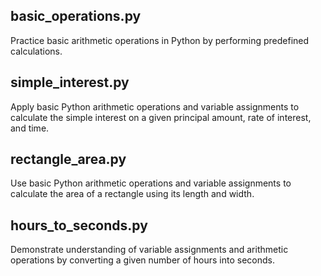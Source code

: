 ## basic_operations.py  
Practice basic arithmetic operations in Python by performing predefined calculations.

## simple_interest.py
Apply basic Python arithmetic operations and variable assignments to calculate the simple interest on a given principal amount, rate of interest, and time.

## rectangle_area.py
Use basic Python arithmetic operations and variable assignments to calculate the area of a rectangle using its length and width.

## hours_to_seconds.py
Demonstrate understanding of variable assignments and arithmetic operations by converting a given number of hours into seconds.
